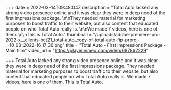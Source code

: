 +++
date = 2022-03-14T09:48:04Z
description = "Total Auto lacked any strong video presence online and it was clear they were in deep need of the first impressions package. \n\nThey needed material for marketing purposes to boost traffic to their website, but also content that educated people on who Total Auto really is. \n\nWe made 7 videos, here is one of them. \n\nThis is Total Auto."
thumbnail = "/uploads/adobe-premiere-pro-2022-x__clients-oct21_total-auto_copy-of-total-auto-fip-prproj-_-10_03_2022-16_17_36.png"
title = "Total Auto - First Impressions Package - Main film"
video_url = "https://player.vimeo.com/video/687862229"

+++
Total Auto lacked any strong video presence online and it was clear they were in deep need of the first impressions package. They needed material for marketing purposes to boost traffic to their website, but also content that educated people on who Total Auto really is. We made 7 videos, here is one of them. This is Total Auto,